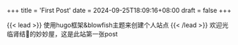 +++
title = 'First Post'
date = 2024-09-25T18:09:16+08:00
draft = false
+++

{{< lead >}}
使用hugo框架&blowfish主题来创建个人站点
{{< /lead >}}
欢迎光临肾结💩的妙妙屋，这是此站第一张post